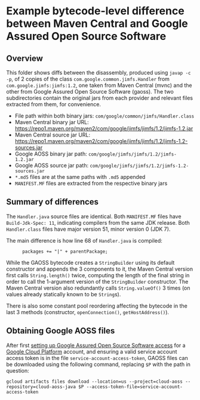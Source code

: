 # Example bytecode-level difference between Maven Central and Google Assured Open Source Software

## Overview

This folder shows diffs between the disassembly, produced using `javap -c -p`, of 2 copies of the class `com.google.common.jimfs.Handler` from `com.google.jimfs:jimfs:1.2`, one taken from Maven Central (mvnc) and the other from Google Assured Open Source Software (gaoss).
The two subdirectories contain the original jars from each provider and relevant files extracted from them, for convenience.

- File path within both binary jars: `com/google/common/jimfs/Handler.class`
- Maven Central binary jar URL: https://repo1.maven.org/maven2/com/google/jimfs/jimfs/1.2/jimfs-1.2.jar
- Maven Central source jar URL: https://repo1.maven.org/maven2/com/google/jimfs/jimfs/1.2/jimfs-1.2-sources.jar
- Google AOSS binary jar path: `com/google/jimfs/jimfs/1.2/jimfs-1.2.jar`
- Google AOSS source jar path: `com/google/jimfs/jimfs/1.2/jimfs-1.2-sources.jar`
- `*.md5` files are at the same paths with `.md5` appended
- `MANIFEST.MF` files are extracted from the respective binary jars

## Summary of differences

The `Handler.java` source files are identical. Both `MANIFEST.MF` files have `Build-Jdk-Spec: 11`, indicating compilers from the same JDK release. Both `Handler.class` files have major version 51, minor version 0 (JDK 7).

The main difference is how line 68 of `Handler.java` is compiled:

```
      packages += "|" + parentPackage;
```

While the GAOSS bytecode creates a `StringBuilder` using its default constructor and appends the 3 components to it, the Maven Central version first calls `String.length()` twice, computing the length of the final string in order to call the 1-argument version of the `StringBuilder` constructor. The Maven Central version also redundantly calls `String.valueOf()` 3 times (on values already statically known to be `String`s).

There is also some constant pool reordering affecting the bytecode in the last 3 methods (constructor, `openConnection()`, `getHostAddress()`).

## Obtaining Google AOSS files

After first [setting up Google Assured Open Source Software access](https://cloud.google.com/assured-open-source-software/docs/enable) for a [Google Cloud Platform](https://cloud.google.com/) account, and ensuring a valid service account access token is in the file `service-account-access-token`, GAOSS files can be downloaded using the following command, replacing `$P` with the path in question:

```
gcloud artifacts files download --location=us --project=cloud-aoss --repository=cloud-aoss-java $P --access-token-file=service-account-access-token
```
